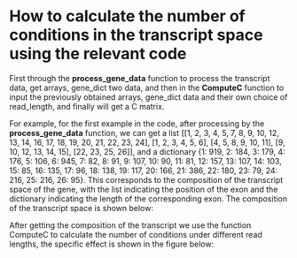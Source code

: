 # How to calculate the number of conditions in the transcript space using the relevant code

First through the **process_gene_data** function to process the transcript data, get arrays, gene_dict two data, and then in the **ComputeC** function to input the previously obtained arrays, 
gene_dict data and their own choice of read_length, and finally will get a C matrix.

For example, for the first example in the code, after processing by the **process_gene_data** function, we can get a list [[1, 2, 3, 4, 5, 7, 8, 9, 10, 12, 13, 14, 16, 17, 18, 19, 20, 21, 22, 23, 24], [1, 2, 3, 4, 5, 6], [4, 5, 8, 9, 10, 11], [9, 10, 12, 13, 14, 15], [22, 23, 25, 26]], and a dictionary {1: 919, 2: 184, 3: 179, 4: 176, 5: 106, 6: 945, 7: 82, 8: 91, 9: 107, 10: 90, 11: 81, 12: 157, 13: 107, 14: 103, 15: 85, 16: 135, 17: 96, 18: 138, 19: 117, 20: 166, 21: 386, 22: 180, 23: 79, 24: 216, 25: 216, 26: 95}. This corresponds to the composition of the transcript space of the gene, with the list indicating the position of the exon and the dictionary indicating the length of the corresponding exon. The composition of the transcript space is shown below:


After getting the composition of the transcript we use the function ComputeC to calculate the number of conditions under different read lengths, the specific effect is shown in the figure below:

